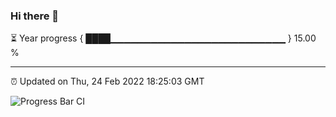 ### Hi there 👋

⏳ Year progress { ████▁▁▁▁▁▁▁▁▁▁▁▁▁▁▁▁▁▁▁▁▁▁▁▁▁▁ } 15.00 %

---

⏰ Updated on Thu, 24 Feb 2022 18:25:03 GMT

![Progress Bar CI](https://github.com/ZhaoGui/ZhaoGui/workflows/Progress%20Bar%20CI/badge.svg)
